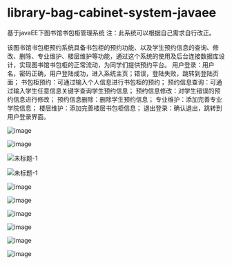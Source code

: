 # library-bag-cabinet-system-javaee
基于javaEE下图书馆书包柜管理系统
注：此系统可以根据自己需求自行改正。

该图书馆书包柜预约系统具备书包柜的预约功能、以及学生预约信息的查询、修改、删除、专业维护、楼层维护等功能，通过这个系统的使用及后台连接数据库设计，实现图书馆书包柜的正常流动，为同学们提供预约平台。
用户登录：用户名，密码正确，用户登陆成功，进入系统主页；错误，登陆失败，跳转到登陆页面；
书包柜预约：可通过输入个人信息进行书包柜的预约；
预约信息查询：可通过输入学生任意信息关键字查询学生预约信息；
预约信息修改：对学生错误的预约信息进行修改；
预约信息删除：删除学生预约信息；
专业维护：添加完善专业学院信息；
楼层维护：添加完善楼层书包柜信息；
退出登录：确认退出，跳转到用户登录界面。

![image](https://user-images.githubusercontent.com/79844631/195848492-6e673db6-0a3e-44a3-8e99-6f6938e31e08.png)

![image](https://user-images.githubusercontent.com/79844631/195848629-a94c04a2-4102-4e4a-80f9-b754072778eb.png)

![未标题-1](https://user-images.githubusercontent.com/79844631/195849195-6a6fd480-6263-4885-8d63-f6b4556b70aa.png)

![未标题-1](https://user-images.githubusercontent.com/79844631/195849559-25aa1065-c5ff-48a0-b73a-65c646d37b4d.png)

![image](https://user-images.githubusercontent.com/79844631/195849590-5d89cccf-38f8-433d-a797-ea3ec944026b.png)

![image](https://user-images.githubusercontent.com/79844631/195849602-86d88e6d-2274-463b-a484-345fda114061.png)

![image](https://user-images.githubusercontent.com/79844631/195849635-4d11a539-5bae-43cf-a95d-131fc8060007.png)

![image](https://user-images.githubusercontent.com/79844631/195849642-eff94a06-311d-48d9-9496-dce0213d510c.png)

![image](https://user-images.githubusercontent.com/79844631/195849648-27f6e6a4-b189-4d01-acf6-a67962353e48.png)

![image](https://user-images.githubusercontent.com/79844631/195849677-5b7a952d-f0ab-4e56-be3d-f6c9625f951a.png)
